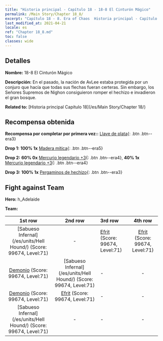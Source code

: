 ```yaml
---
title: "Historia principal - Capítulo 18 - 18-8 El Cinturón Mágico"
permalink: /Main Story/Chapter 18_8/
excerpt: "Capítulo 18 - 8. Era of Chaos  Historia principal - Capítulo 18_8. 18-8 El Cinturón Mágico"
last_modified_at: 2021-04-21
locale: es
ref: "Chapter 18_8.md"
toc: false
classes: wide
---
```


## Detalles

 **Nombre:** 18-8 El Cinturón Mágico

 **Descripción:** En el pasado, la nación de AvLee estaba protegida por un conjuro que hacía que todas sus flechas fueran certeras. Sin embargo, los Señores Supremos de Nighon consiguieron romper el hechizo e invadieron el gran bosque.

 **Related to:** [Historia principal Capítulo 18](/es/Main Story/Chapter 18/)

## Recompensa obtenida

 **Recompensa por completar por primera vez::** [Llave de plata](/es/Items/con_693/){: .btn .btn--era3}

 **Drop 1:** **100% 1x** [Madera mítica](/es/Items/mat_62/){: .btn .btn--era5}

 **Drop 2:** **60% 0x** [Mercurio legendario +3](/es/Items/mat_56/){: .btn .btn--era4}, **40% 1x** [Mercurio legendario +3](/es/Items/mat_56/){: .btn .btn--era4}

 **Drop 3:** **100% 1x** [Pergaminos de hechizo](/es/Items/con_694/){: .btn .btn--era3}


## Fight against Team
 **Hero:** h_Adelaide

 **Team:**


  | 1st row | 2nd row | 3rd row | 4th row |
  |:----:|:----:|:----|:----:|
  | [Sabueso Infernal](/es/units/Hell Hound/) (Score: 99674, Level:71)  | - | [Efrit](/es/units/Efreeti/) (Score: 99674, Level:71)  | [Efrit](/es/units/Efreeti/) (Score: 99674, Level:71)  |
  | [Demonio](/es/units/Demon/) (Score: 99674, Level:71)  | [Sabueso Infernal](/es/units/Hell Hound/) (Score: 99674, Level:71)  | - | - |
  | [Demonio](/es/units/Demon/) (Score: 99674, Level:71)  | [Efrit](/es/units/Efreeti/) (Score: 99674, Level:71)  | - | - |
  | [Sabueso Infernal](/es/units/Hell Hound/) (Score: 99674, Level:71)  | - | - | - |


